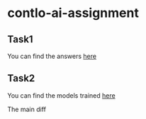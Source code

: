 # contlo-ai-assignment

## Task1
You can find the answers [here](https://github.com/paraspatle-jpg/contlo-ai-assignment/blob/main/QA-Assignment.md)

## Task2

You can find the models trained [here](https://github.com/paraspatle-jpg/contlo-ai-assignment/blob/main/QA-Assignment.md)

The main diff
